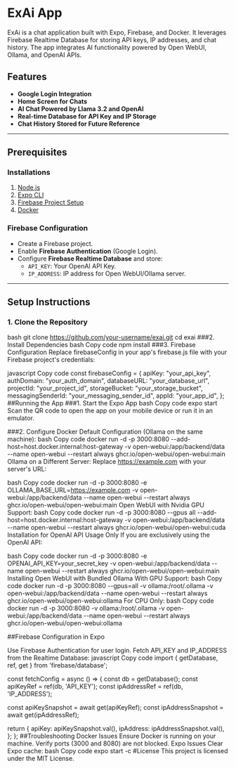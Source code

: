 # ExAi App  

ExAi is a chat application built with Expo, Firebase, and Docker. It leverages Firebase Realtime Database for storing API keys, IP addresses, and chat history. The app integrates AI functionality powered by Open WebUI, Ollama, and OpenAI APIs.  

## Features  
- **Google Login Integration**  
- **Home Screen for Chats**  
- **AI Chat Powered by Llama 3.2 and OpenAI**  
- **Real-time Database for API Key and IP Storage**  
- **Chat History Stored for Future Reference**  

---

## Prerequisites  

### Installations  
1. [Node.js](https://nodejs.org/)  
2. [Expo CLI](https://docs.expo.dev/get-started/installation/)  
3. [Firebase Project Setup](https://firebase.google.com/)  
4. [Docker](https://www.docker.com/)  

### Firebase Configuration  
- Create a Firebase project.  
- Enable **Firebase Authentication** (Google Login).  
- Configure **Firebase Realtime Database** and store:  
  - `API_KEY`: Your OpenAI API Key.  
  - `IP_ADDRESS`: IP address for Open WebUI/Ollama server.  

---

## Setup Instructions  

### 1. Clone the Repository  
bash
git clone https://github.com/your-username/exai.git
cd exai
###2. Install Dependencies
bash
Copy code
npm install
###3. Firebase Configuration
Replace firebaseConfig in your app's firebase.js file with your Firebase project's credentials:

javascript
Copy code
const firebaseConfig = {
  apiKey: "your_api_key",
  authDomain: "your_auth_domain",
  databaseURL: "your_database_url",
  projectId: "your_project_id",
  storageBucket: "your_storage_bucket",
  messagingSenderId: "your_messaging_sender_id",
  appId: "your_app_id",
};
##Running the App
###1. Start the Expo App
bash
Copy code
expo start
Scan the QR code to open the app on your mobile device or run it in an emulator.

###2. Configure Docker
Default Configuration (Ollama on the same machine):
bash
Copy code
docker run -d -p 3000:8080 --add-host=host.docker.internal:host-gateway -v open-webui:/app/backend/data --name open-webui --restart always ghcr.io/open-webui/open-webui:main
Ollama on a Different Server:
Replace https://example.com with your server's URL:

bash
Copy code
docker run -d -p 3000:8080 -e OLLAMA_BASE_URL=https://example.com -v open-webui:/app/backend/data --name open-webui --restart always ghcr.io/open-webui/open-webui:main
Open WebUI with Nvidia GPU Support:
bash
Copy code
docker run -d -p 3000:8080 --gpus all --add-host=host.docker.internal:host-gateway -v open-webui:/app/backend/data --name open-webui --restart always ghcr.io/open-webui/open-webui:cuda
Installation for OpenAI API Usage Only
If you are exclusively using the OpenAI API:

bash
Copy code
docker run -d -p 3000:8080 -e OPENAI_API_KEY=your_secret_key -v open-webui:/app/backend/data --name open-webui --restart always ghcr.io/open-webui/open-webui:main
Installing Open WebUI with Bundled Ollama
With GPU Support:
bash
Copy code
docker run -d -p 3000:8080 --gpus=all -v ollama:/root/.ollama -v open-webui:/app/backend/data --name open-webui --restart always ghcr.io/open-webui/open-webui:ollama
For CPU Only:
bash
Copy code
docker run -d -p 3000:8080 -v ollama:/root/.ollama -v open-webui:/app/backend/data --name open-webui --restart always ghcr.io/open-webui/open-webui:ollama

##Firebase Configuration in Expo

Use Firebase Authentication for user login.
Fetch API_KEY and IP_ADDRESS from the Realtime Database:
javascript
Copy code
import { getDatabase, ref, get } from 'firebase/database';

const fetchConfig = async () => {
  const db = getDatabase();
  const apiKeyRef = ref(db, 'API_KEY');
  const ipAddressRef = ref(db, 'IP_ADDRESS');

  const apiKeySnapshot = await get(apiKeyRef);
  const ipAddressSnapshot = await get(ipAddressRef);

  return {
    apiKey: apiKeySnapshot.val(),
    ipAddress: ipAddressSnapshot.val(),
  };
};
##Troubleshooting
Docker Issues
Ensure Docker is running on your machine.
Verify ports (3000 and 8080) are not blocked.
Expo Issues
Clear Expo cache:
bash
Copy code
expo start -c
#License
This project is licensed under the MIT License.

